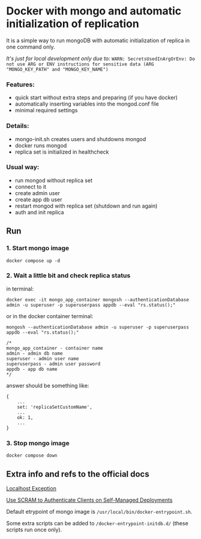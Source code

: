 # Docker with mongo and automatic initialization of replication

It is a simple way to run mongoDB with automatic initialization of replica in one command only.

_It's just for local development only due to:_ `WARN: SecretsUsedInArgOrEnv: Do not use ARG or ENV instructions for sensitive data (ARG "MONGO_KEY_PATH" and "MONGO_KEY_NAME")`

### Features:

- quick start without extra steps and preparing (if you have docker)
- automatically inserting variables into the mongod.conf file
- minimal required settings

### Details:

- mongo-init.sh creates users and shutdowns mongod
- docker runs mongod
- replica set is initialized in healthcheck

### Usual way:

- run mongod without replica set
- connect to it
- create admin user
- create app db user
- restart mongod with replica set (shutdown and run again)
- auth and init replica

## Run

### 1. Start mongo image

```
docker compose up -d
```

### 2. Wait a little bit and check replica status

in terminal:

```
docker exec -it mongo_app_container mongosh --authenticationDatabase admin -u superuser -p superuserpass appdb --eval "rs.status();"
```

or in the docker container terminal:

```
mongosh --authenticationDatabase admin -u superuser -p superuserpass appdb --eval "rs.status();"
```

```
/*
mongo_app_container - container name
admin - admin db name
superuser - admin user name
superuserpass - admin user password
appdb - app db name
*/
```

answer should be something like:

```
{
	...
	set: 'replicaSetCustomName',
	...
	ok: 1,
	...
}
```

### 3. Stop mongo image

```
docker compose down
```

## Extra info and refs to the official docs

[Localhost Exception](https://www.mongodb.com/docs/manual/core/localhost-exception/)

[Use SCRAM to Authenticate Clients on Self-Managed Deployments](https://www.mongodb.com/docs/manual/tutorial/configure-scram-client-authentication/)

Default etrypoint of mongo image is `/usr/local/bin/docker-entrypoint.sh`.

Some extra scripts can be added to `/docker-entrypoint-initdb.d/` (these scripts run once only).
